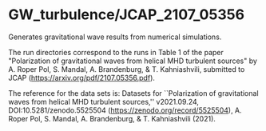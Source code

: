# GW_turbulence/JCAP_2107_05356

Generates gravitational wave results from numerical simulations.

The run directories correspond to the runs in Table 1 of the paper "Polarization of gravitational waves
from helical MHD turbulent sources" by A. Roper Pol, S. Mandal, A. Brandenburg, & T. Kahniashvili,
submitted to JCAP (https://arxiv.org/pdf/2107.05356.pdf).

The reference for the data sets is: Datasets for ``Polarization of gravitational waves from helical MHD turbulent sources,'' v2021.09.24,
DOI:10.5281/zenodo.5525504 (https://zenodo.org/record/5525504), A. Roper Pol, S. Mandal, A. Brandenburg, & T. Kahniashvili (2021).
